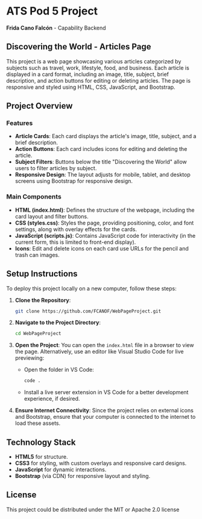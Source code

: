 # ATS Pod 5 Project
**Frida Cano Falcón** - Capability Backend

## Discovering the World - Articles Page

This project is a web page showcasing various articles categorized by subjects such as travel, work, lifestyle, food, and business. Each article is displayed in a card format, including an image, title, subject, brief description, and action buttons for editing or deleting articles. The page is responsive and styled using HTML, CSS, JavaScript, and Bootstrap.


## Project Overview

### Features
- **Article Cards**: Each card displays the article's image, title, subject, and a brief description.
- **Action Buttons**: Each card includes icons for editing and deleting the article.
- **Subject Filters**: Buttons below the title "Discovering the World" allow users to filter articles by subject.
- **Responsive Design**: The layout adjusts for mobile, tablet, and desktop screens using Bootstrap for responsive design.

### Main Components
- **HTML (index.html)**: Defines the structure of the webpage, including the card layout and filter buttons.
- **CSS (styles.css)**: Styles the page, providing positioning, color, and font settings, along with overlay effects for the cards.
- **JavaScript (scripts.js)**: Contains JavaScript code for interactivity (in the current form, this is limited to front-end display).
- **Icons**: Edit and delete icons on each card use URLs for the pencil and trash can images.

## Setup Instructions

To deploy this project locally on a new computer, follow these steps:

1. **Clone the Repository**:
   ```bash
   git clone https://github.com/FCANOF/WebPageProject.git
   ```
   
2. **Navigate to the Project Directory**:
   ```bash
   cd WebPageProject
   ```

3. **Open the Project**:
   You can open the `index.html` file in a browser to view the page. Alternatively, use an editor like Visual Studio Code for live previewing:

   - Open the folder in VS Code:
     ```bash
     code .
     ```
   - Install a live server extension in VS Code for a better development experience, if desired.

4. **Ensure Internet Connectivity**:
   Since the project relies on external icons and Bootstrap, ensure that your computer is connected to the internet to load these assets.

## Technology Stack

- **HTML5** for structure.
- **CSS3** for styling, with custom overlays and responsive card designs.
- **JavaScript** for dynamic interactions.
- **Bootstrap** (via CDN) for responsive layout and styling.

## License

This project could be distributed under the MIT or Apache 2.0 license
